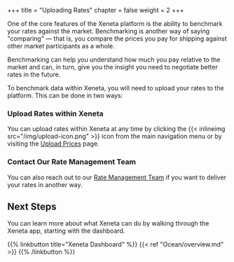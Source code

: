 +++
title = "Uploading Rates"
chapter = false
weight = 2
+++

One of the core features of the Xeneta platform is the ability to benchmark your rates against the market. Benchmarking is another way of saying "comparing" — that is, you compare the prices you pay for shipping against other market participants as a whole.

Benchmarking can help you understand how much you pay relative to the market and can, in turn, give you the insight you need to negotiate better rates in the future.

To benchmark data within Xeneta, you will need to upload your rates to the platform. This can be done in two ways:

### Upload Rates within Xeneta

You can upload rates within Xeneta at any time by clicking the {{< inlineimg src="/img/upload-icon.png" >}} icon from the main navigation menu or by visiting the <a href="https://app.xeneta.com/my-company/upload-rates" target="_blank">Upload Prices</a> page.

### Contact Our Rate Management Team

You can also reach out to our [Rate Management Team](mailto:rmt@xeneta.com) if you want to deliver your rates in another way.

## Next Steps

You can learn more about what Xeneta can do by walking through the Xeneta app, starting with the dashboard.

{{% linkbutton title="Xeneta Dashboard" %}} {{< ref "Ocean/overview.md" >}} {{% /linkbutton %}}

<div style="clear:both"/>